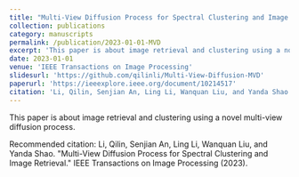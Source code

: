 ```yaml
---
title: "Multi-View Diffusion Process for Spectral Clustering and Image Retrieval"
collection: publications
category: manuscripts
permalink: /publication/2023-01-01-MVD
excerpt: 'This paper is about image retrieval and clustering using a novel multi-view diffusion process.'
date: 2023-01-01
venue: 'IEEE Transactions on Image Processing'
slidesurl: 'https://github.com/qilinli/Multi-View-Diffusion-MVD'
paperurl: 'https://ieeexplore.ieee.org/document/10214517'
citation: 'Li, Qilin, Senjian An, Ling Li, Wanquan Liu, and Yanda Shao. &quot;Multi-View Diffusion Process for Spectral Clustering and Image Retrieval.&quot; IEEE Transactions on Image Processing (2023).'
---
```


This paper is about image retrieval and clustering using a novel multi-view diffusion process.

Recommended citation: Li, Qilin, Senjian An, Ling Li, Wanquan Liu, and Yanda Shao. "Multi-View Diffusion Process for Spectral Clustering and Image Retrieval." IEEE Transactions on Image Processing (2023).